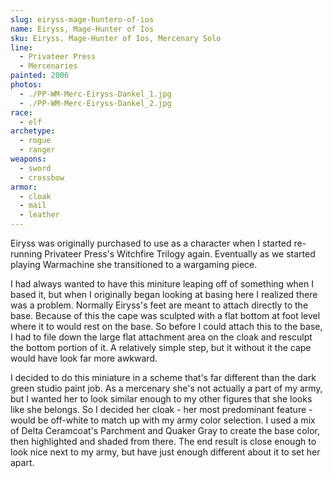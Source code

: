 ```yaml
---
slug: eiryss-mage-huntero-of-ios
name: Eiryss, Mage-Hunter of Ios
sku: Eiryss, Mage-Hunter of Ios, Mercenary Solo
line:
  - Privateer Press
  - Mercenaries
painted: 2006
photos:
  - ./PP-WM-Merc-Eiryss-Dankel_1.jpg
  - ./PP-WM-Merc-Eiryss-Dankel_2.jpg
race:
  - elf
archetype:
  - rogue
  - ranger
weapons:
  - sword
  - crossbow
armor:
  - cloak
  - mail
  - leather
---
```


Eiryss was originally purchased to use as a character when I started re-running Privateer Press's Witchfire Trilogy again. Eventually as we started playing Warmachine she transitioned to a wargaming piece.

I had always wanted to have this miniture leaping off of something when I based it, but when I originally began looking at basing here I realized there was a problem. Normally Eiryss's feet are meant to attach directly to the base. Because of this the cape was sculpted with a flat bottom at foot level where it to would rest on the base. So before I could attach this to the base, I had to file down the large flat attachment area on the cloak and resculpt the bottom portion of it. A relatively simple step, but it without it the cape would have look far more awkward.

I decided to do this miniature in a scheme that's far different than the dark green studio paint job. As a mercenary she's not actually a part of my army, but I wanted her to look similar enough to my other figures that she looks like she belongs. So I decided her cloak - her most predominant feature - would be off-white to match up with my army color selection. I used a mix of Delta Ceramcoat's Parchment and Quaker Gray to create the base color, then highlighted and shaded from there. The end result is close enough to look nice next to my army, but have just enough different about it to set her apart.
